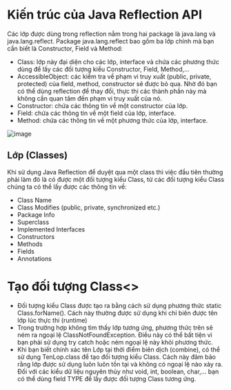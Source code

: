 # Kiến trúc của Java Reflection API

Các lớp được dùng trong reflection nằm trong hai package là java.lang và java.lang.reflect. Package java.lang.reflect bao gồm ba lớp chính mà bạn cần biết là Constructor, Field và Method:

- Class<T>: lớp này đại diện cho các lớp, interface và chứa các phương thức dùng để lấy các đối tượng kiểu Constructor, Field, Method,…
- AccessibleObject: các kiểm tra về phạm vi truy xuất (public, private, protected) của field, method, constructor sẽ được bỏ qua. Nhờ đó bạn có thể dùng reflection để thay đổi, thực thi các thành phần này mà không cần quan tâm đến phạm vi truy xuất của nó.
- Constructor: chứa các thông tin về một constructor của lớp.
- Field: chứa các thông tin về một field của lớp, interface.
- Method: chứa các thông tin về một phương thức của lớp, interface.

![image](https://github.com/user-attachments/assets/45e00020-33de-4fdb-92b3-9b4f90d6eb4f)

## Lớp (Classes)
Khi sử dụng Java Reflection để duyệt qua một class thì việc đầu tiên thường phải làm đó là có được một đối tượng kiểu Class, từ các đối tượng kiểu Class chúng ta có thể lấy được các thông tin về:

- Class Name
- Class Modifies (public, private, synchronized etc.)
- Package Info
- Superclass
- Implemented Interfaces
- Constructors
- Methods
- Fields
- Annotations

# Tạo đối tượng Class<>
- Đối tượng kiểu Class được tạo ra bằng cách sử dụng phương thức static Class.forName(). Cách này thường được sử dụng khi chỉ biên được tên lớp lúc thực thi (runtime)
- Trong trường hợp không tìm thấy lớp tương ứng, phương thức trên sẽ ném ra ngoại lệ ClassNotFoundException. Điều này có thể bất tiện vì bạn phải sử dụng try catch hoặc ném ngoại lệ này khỏi phương thức.
- Khi bạn biết chính xác tên Lớp tại thời điểm biên dịch (combine), có thể sử dụng TenLop.class để tạo đối tượng kiểu Class. Cách này đảm bảo rằng lớp được sử dụng luôn luôn tồn tại và không có ngoại lệ nào xảy ra. Đối với các kiểu dữ liệu nguyên thủy như void, int, boolean, char,… bạn có thể dùng field TYPE để lấy được đối tượng Class tương ứng.

